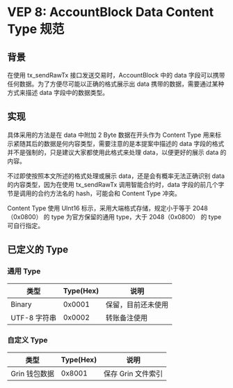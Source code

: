 # VEP 8: AccountBlock Data Content Type 规范

## 背景
在使用 tx_sendRawTx 接口发送交易时，AccountBlock 中的 data 字段可以携带任何数据。为了方便尽可能以正确的格式展示出 data 携带的数据，需要通过某种方式来描述 data 字段中的数据类型。

## 实现
具体采用的方法是在 data 中附加 2 Byte 数据在开头作为 Content Type 用来标示紧随其后的数据是何内容类型，需要注意的是本提案中描述的 data 字段的格式并不是强制的，只是建议大家都使用此格式来处理 data，以便更好的展示 data 的内容。

不过即使按照本文所述的格式处理或展示 data，还是会有概率无法正确识别 data 的内容类型，因为在使用 tx_sendRawTx 调用智能合约时，data 字段的前几个字节是调用的合约方法名的 hash，可能会和 Content Type 冲突。

Content Type 使用 UInt16 标示，采用大端格式存储，规定小于等于 2048（0x0800） 的 type 为官方保留的通用 type，大于 2048（0x0800） 的 type 可自行指定。

## 已定义的 Type

### 通用 Type
| 类型 | Type(Hex) | 说明 |
| --- | --- | --- |
| Binary | 0x0001 | 保留，目前还未使用 |
| UTF-8 字符串 | 0x0002 | 转账备注使用 |

### 自定义 Type
| 类型 | Type(Hex) | 说明 |
| --- | --- | --- |
| Grin 钱包数据 | 0x8001 | 保存 Grin 文件索引 |
